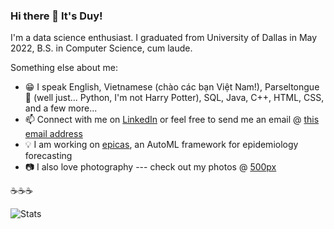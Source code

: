 ### Hi there 👋 It's Duy!

I'm a data science enthusiast. I graduated from University of Dallas in May 2022, B.S. in Computer Science, cum laude.

Something else about me:
- 😁 I speak English, Vietnamese (chào các bạn Việt Nam!), Parseltongue 🐍 (well just... Python, I'm not Harry Potter), SQL, Java, C++, HTML, CSS, and a few more...
- 📫 Connect with me on [LinkedIn](https://linkedin.com/in/caominhduy) or feel free to send me an email @ [this email address](mailto:caominhduy@gmail.com)
- 💡 I am working on [epicas](https://github.com/caominhduy/epicas), an AutoML framework for epidemiology forecasting
- 📷 I also love photography --- check out my photos @ [500px](https://500px.com/p/nerdgreatdustin)

☕☕☕

![Stats](https://github-readme-stats.vercel.app/api?username=caominhduy&count_private=true&show_icons=true&theme=dracula&hide_rank=True)
